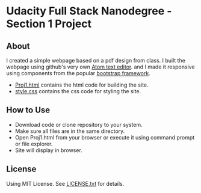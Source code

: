 # Udacity Full Stack Nanodegree - Section 1 Project
## About
I created a simple webpage based on a pdf design from class. I built the webpage using github's very own [Atom text editor](https://atom.io/).
and I made it responsive using components from the popular [bootstrap framework](https://getbootstrap.com/).

* [Proj1.html](https://github.com/vandyand/Section-One-Project/blob/master/Proj1.html) contains the html code for building the site.
* [style.css](https://github.com/vandyand/Section-One-Project/blob/master/style.css) contains the css code for styling the site.

## How to Use
* Download code or clone repository to your system.
* Make sure all files are in the same directory.
* Open Proj1.html from your browser or execute it using command prompt or file explorer.
* Site will display in browser.

## License
Using MIT License. See [LICENSE.txt](https://github.com/vandyand/movie-trailer-project/blob/master/LICENSE.txt) for details.

